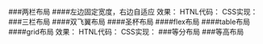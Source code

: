 ###两栏布局
####左边固定宽度，右边自适应
效果：
HTNL代码：
CSS实现：
###三栏布局
####双飞翼布局
####圣杯布局
####flex布局
####table布局
####grid布局
效果：
HTNL代码：
CSS实现：
###等分布局
###等高布局